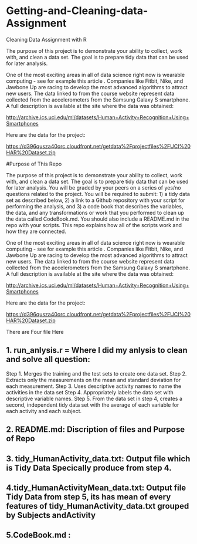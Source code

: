 # Getting-and-Cleaning-data-Assignment
Cleaning Data Assignment with R

The purpose of this project is to demonstrate your ability to collect, work with, and clean a data set. 
The goal is to prepare tidy data that can be used for later analysis. 

One of the most exciting areas in all of data science right now is wearable computing - see for example this article . Companies like Fitbit, Nike, and Jawbone Up are racing to develop the most advanced algorithms to attract new users. The data linked to from the course website represent data collected from the accelerometers from the Samsung Galaxy S smartphone. A full description is available at the site where the data was obtained:

http://archive.ics.uci.edu/ml/datasets/Human+Activity+Recognition+Using+Smartphones 

Here are the data for the project:

 https://d396qusza40orc.cloudfront.net/getdata%2Fprojectfiles%2FUCI%20HAR%20Dataset.zip  

#Purpose of This Repo

The purpose of this project is to demonstrate your ability to collect, work with, and clean a data set. The goal is to prepare tidy data that can be used for later analysis. You will be graded by your peers on a series of yes/no questions related to the project. You will be required to submit: 1) a tidy data set as described below, 2) a link to a Github repository with your script for performing the analysis, and 3) a code book that describes the variables, the data, and any transformations or work that you performed to clean up the data called CodeBook.md. You should also include a README.md in the repo with your scripts. This repo explains how all of the scripts work and how they are connected.

One of the most exciting areas in all of data science right now is wearable computing - see for example this article . Companies like Fitbit, Nike, and Jawbone Up are racing to develop the most advanced algorithms to attract new users. The data linked to from the course website represent data collected from the accelerometers from the Samsung Galaxy S smartphone. A full description is available at the site where the data was obtained:

http://archive.ics.uci.edu/ml/datasets/Human+Activity+Recognition+Using+Smartphones 

Here are the data for the project:

 https://d396qusza40orc.cloudfront.net/getdata%2Fprojectfiles%2FUCI%20HAR%20Dataset.zip  

There are Four file Here 

## 1. run_anlysis.r = Where I did my anlysis to clean and solve all question:
Step 1. Merges the training and the test sets to create one data set.
Step 2. Extracts only the measurements on the mean and standard deviation for each measurement. 
Step 3. Uses descriptive activity names to name the activities in the data set
Step 4. Appropriately labels the data set with descriptive variable names. 
Step 5. From the data set in step 4, creates a second, independent tidy data set with the average of each variable for each activity and each subject.

## 2. README.md: Discription of files and Purpose of Repo

## 3. tidy_HumanActivity_data.txt: Output file which is Tidy Data Specically produce from step 4. 

## 4.tidy_HumanActivityMean_data.txt: Output file Tidy Data from step 5, its has mean of every features of tidy_HumanActivity_data.txt grouped by Subjects andActivity

## 5.CodeBook.md :

